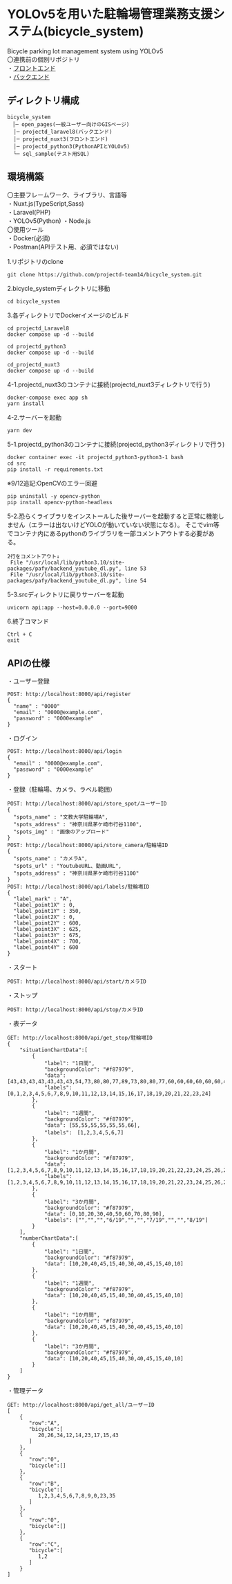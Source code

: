 # YOLOv5を用いた駐輪場管理業務支援システム(bicycle_system)
Bicycle parking lot management system using YOLOv5  
〇連携前の個別リポジトリ  
・[フロントエンド](https://github.com/Ban-c0p31073/Pro14_Nuet)  
・[バックエンド](https://github.com/nishiumidaina/projectd_docker_laravel8)  
    
## ディレクトリ構成  
```
bicycle_system
　│─ open_pages(一般ユーザー向けのGISページ)
  │─ projectd_laravel8(バックエンド)
  │─ projectd_nuxt3(フロントエンド)
  │─ projectd_python3(PythonAPIとYOLOv5)
  └─ sql_sample(テスト用SQL)
```

## 環境構築
〇主要フレームワーク、ライブラリ、言語等  
・Nuxt.js(TypeScript,Sass)  
・Laravel(PHP)  
・YOLOv5(Python)
・Node.js  
〇使用ツール  
・Docker(必須)  
・Postman(APIテスト用、必須ではない)
  
1.リポジトリのclone
```
git clone https://github.com/projectd-team14/bicycle_system.git
```
2.bicycle_systemディレクトリに移動
```
cd bicycle_system
```
3.各ディレクトリでDockerイメージのビルド
```
cd projectd_Laravel8
docker compose up -d --build
```
```
cd projectd_python3
docker compose up -d --build
```
```
cd_projectd_nuxt3
docker compose up -d --build
```
4-1.projectd_nuxt3のコンテナに接続(projectd_nuxt3ディレクトリで行う)
```
docker-compose exec app sh
yarn install
```
4-2.サーバーを起動
```
yarn dev
```
5-1.projectd_python3のコンテナに接続(projectd_python3ディレクトリで行う)
```
docker container exec -it projectd_python3-python3-1 bash
cd src
pip install -r requirements.txt
```
※9/12追記:OpenCVのエラー回避
```
pip uninstall -y opencv-python
pip install opencv-python-headless
```
5-2.恐らくライブラリをインストールした後サーバーを起動すると正常に機能しません（エラーは出ないけどYOLOが動いていない状態になる）。 そこでvim等でコンテナ内にあるpythonのライブラリを一部コメントアウトする必要がある。
```
2行をコメントアウト↓
 File "/usr/local/lib/python3.10/site-packages/pafy/backend_youtube_dl.py", line 53
 File "/usr/local/lib/python3.10/site-packages/pafy/backend_youtube_dl.py", line 54
```
5-3.srcディレクトリに戻りサーバーを起動
```
uvicorn api:app --host=0.0.0.0 --port=9000
```
6.終了コマンド
```
Ctrl + C
exit
```
  
## APIの仕様
・ユーザー登録
```
POST: http://localhost:8000/api/register
{
  "name" : "0000"
  "email" : "0000@example.com",
  "password" : "0000example"
}
```
・ログイン
```
POST: http://localhost:8000/api/login
{
  "email" : "0000@example.com",
  "password" : "0000example"
}
```
・登録（駐輪場、カメラ、ラベル範囲）
```
POST: http://localhost:8000/api/store_spot/ユーザーID
{
  "spots_name" : "文教大学駐輪場A",
  "spots_address" : "神奈川県茅ケ崎市行谷1100",
  "spots_img" : "画像のアップロード"
}
POST: http://localhost:8000/api/store_camera/駐輪場ID
{
  "spots_name" : "カメラA",
  "spots_url" : "YoutubeURL、動画URL",
  "spots_address" : "神奈川県茅ケ崎市行谷1100"
}
POST: http://localhost:8000/api/labels/駐輪場ID
{
  "label_mark" : "A",
  "label_point1X" : 0,
  "label_point1Y" : 350,
  "label_point2X" : 0,
  "label_point2Y" : 600,
  "label_point3X" : 625,
  "label_point3Y" : 675,
  "label_point4X" : 700,
  "label_point4Y" : 600
}
```
・スタート
```
POST: http://localhost:8000/api/start/カメラID
```
・ストップ
```
POST: http://localhost:8000/api/stop/カメラID
```
・表データ
```
GET: http://localhost:8000/api/get_stop/駐輪場ID
{
	"situationChartData":[
		{
			"label": "1日間",
			"backgroundColor": "#f87979",
			"data": [43,43,43,43,43,43,43,54,73,80,80,77,89,73,80,80,77,60,60,60,60,60,60,40,99],
			"labels": [0,1,2,3,4,5,6,7,8,9,10,11,12,13,14,15,16,17,18,19,20,21,22,23,24]
		},
		{
			"label": "1週間",
			"backgroundColor": "#f87979",
			"data": [55,55,55,55,55,55,66],
			"labels":　[1,2,3,4,5,6,7]
		},
		{
			"label": "1か月間",
			"backgroundColor": "#f87979",
			"data": [1,2,3,4,5,6,7,8,9,10,11,12,13,14,15,16,17,18,19,20,21,22,23,24,25,26,27,28,29,30,31],
			"labels": [1,2,3,4,5,6,7,8,9,10,11,12,13,14,15,16,17,18,19,20,21,22,23,24,25,26,27,28,29,30,31]
		},
		{
			"label": "3か月間",
			"backgroundColor": "#f87979",
			"data": [0,10,20,30,40,50,60,70,80,90],
			"labels": ["","","","6/19","","","7/19","","","8/19"]
		}
	],
	"numberChartData":[
		{
			"label": "1日間",
			"backgroundColor": "#f87979",
			"data": [10,20,40,45,15,40,30,40,45,15,40,10]
		},
		{
			"label": "1週間",
			"backgroundColor": "#f87979",
			"data": [10,20,40,45,15,40,30,40,45,15,40,10]
		},
		{
			"label": "1か月間",
			"backgroundColor": "#f87979",
			"data": [10,20,40,45,15,40,30,40,45,15,40,10]
		},
		{
			"label": "3か月間",
			"backgroundColor": "#f87979",
			"data": [10,20,40,45,15,40,30,40,45,15,40,10]
		}
	]
}
```
・管理データ
```
GET: http://localhost:8000/api/get_all/ユーザーID
[
    {
       "row":"A",
       "bicycle":[
          20,26,34,12,14,23,17,15,43
       ]
    },
    {
       "row":"0",
       "bicycle":[]
    },
    {
       "row":"B",
       "bicycle":[
          1,2,3,4,5,6,7,8,9,0,23,35
       ]
    },
    {
       "row":"0",
       "bicycle":[]
    },
    {
       "row":"C",
       "bicycle":[
          1,2
       ]
    }
]
```











